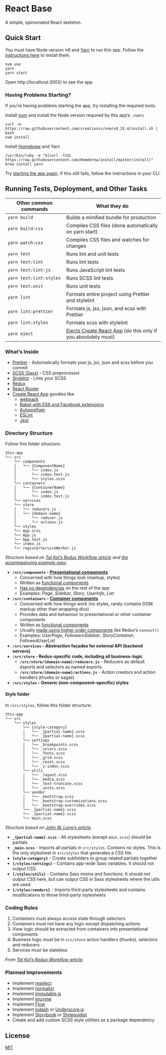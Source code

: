 # React Base
A simple, opinionated React skeleton.

## Quick Start

You must have Node version ≥6 and [Yarn](https://yarnpkg.com/en/docs/install) to run this app. Follow the [instructions here](#having-problems-starting) to install them.

```
nvm use
yarn
yarn start
```

Open http://localhost:3000/ to see the app.

### Having Problems Starting?

If you’re having problems starting the app, try installing the required tools:

Install [nvm](https://github.com/creationix/nvm#install-script) and install the Node version required by this app’s `.nvmrc`
```
curl -o- https://raw.githubusercontent.com/creationix/nvm/v0.33.4/install.sh | bash
nvm install
```

Install [Homebrew](https://brew.sh/) and Yarn
```
/usr/bin/ruby -e "$(curl -fsSL https://raw.githubusercontent.com/Homebrew/install/master/install)"
brew install yarn
```

Try [starting the app again](#quick-start).
If this still fails, follow the instructions in your CLI.

## Running Tests, Deployment, and Other Tasks

| Other common commands   | What they do                                          |
| ----------------------- | ----------------------------------------------------- |
| `yarn build`            | Builds a minified bundle for production               |
| `yarn build:css`        | Compiles CSS files (done automatically on yarn start) |
| `yarn watch:css`        | Compiles CSS files and watches for changes            |
| `yarn test`             | Runs lint and unit tests                              |
| `yarn test:lint`        | Runs lint tests                                       |
| `yarn test:lint:js`     | Runs JavaScript lint tests                            |
| `yarn test:lint:styles` | Runs SCSS lint tests                                  |
| `yarn test:unit`        | Runs unit tests                                       |
| `yarn lint`             | Formats entire project using Prettier and stylelint   |
| `yarn lint:prettier`    | Formats js, jsx, json, and scss with Prettier         |
| `yarn lint:styles`      | Formats scss with stylelint                           |
| `yarn eject`            | [Ejects Create React App](https://github.com/facebookincubator/create-react-app#converting-to-a-custom-setup) (do this only if you absolutely must)   |

### What’s Inside

- [Prettier](https://prettier.io/) - Automatically formats your js, jsx, json and scss before you commit
- [SCSS (Sass)](http://sass-lang.com/) - CSS preprocessor
- [Stylelint](https://stylelint.io/) - Lints your SCSS
- [Redux](http://redux.js.org/)
- [React Router](https://reacttraining.com/react-router/)
- [Create React App](https://github.com/facebookincubator/create-react-app) goodies like
    - [webpack](https://webpack.js.org/)
    - [Babel with ES6 and Facebook extensions](http://babeljs.io/)
    - [Autoprefixer](https://github.com/postcss/autoprefixer)
    - [ESLint](http://eslint.org/)
    - [Jest](http://facebook.github.io/jest)

### Directory Structure

Follow this folder structure:

```
this-app
└── src
    └── components
    │   └── {ComponentName}
    │       └── index.js
    │       └── index.test.js
    │       └── styles.scss
    └── containers
    │   └── {ContainerName}
    │       └── index.js
    │       └── index.test.js
    └── services
    └── store
    │   └── reducers.js
    │   └── {domain-name}
    │       └── reducer.js
    │       └── actions.js
    └── styles
    └── App.scss
    └── App.js
    └── App.test.js
    └── index.js
    └── registerServiceWorker.js
```

*Structure based on [Tal Kol’s Redux Workflow article](https://hackernoon.com/redux-step-by-step-a-simple-and-robust-workflow-for-real-life-apps-1fdf7df46092) and [the acommpanying example repo](https://github.com/wix/react-dataflow-example).*

- **`/src/components` - [Presentational components](http://redux.js.org/docs/basics/UsageWithReact.html#presentational-and-container-components)**
  - Concerned with how things look (markup, styles)
  - Written as [functional components](https://javascriptplayground.com/blog/2017/03/functional-stateless-components-react/)
  - [Has no dependencies](https://medium.com/@dan_abramov/smart-and-dumb-components-7ca2f9a7c7d0) on the rest of the app
  - Examples: *Page*, *Sidebar*, *Story*, *UserInfo*, *List*
- **`/src/containers` - [Container components](http://redux.js.org/docs/basics/UsageWithReact.html#presentational-and-container-components)**
  - Concerned with how things work (no styles, rarely contains DOM markup other than wrapping divs)
  - Provides data and behaviour to presentational or other container components
  - Written as [functional components](https://javascriptplayground.com/blog/2017/03/functional-stateless-components-react/)
  - Usually [made using higher order components](https://medium.com/@dan_abramov/smart-and-dumb-components-7ca2f9a7c7d0) like Redux’s `connect()`
  - Examples: *UserPage*, *FollowersSidebar*, *StoryContainer*, *FollowedUserList*
- **`/src/services` - Abstraction façades for external API (backend servers)**
- **`/src/store` - Redux-specific code, including all business-logic**
  - **`/src/store/{domain-name}/reducers.js`** - Reducers as default exports and selectors as named exports
  - **`/src/store/{domain-name}/actions.js`** - Action creators and action handlers (thunks or sagas)
- **`/src/styles` - Generic (non-component-specific) styles**

#### Style folder

In `/src/styles`, follow this folder structure:

```
this-app
└── src
    └── styles
        └── {style-category}
        │   └── _{partial-name}.scss
        │   └── _{partial-name}.scss
        └── settings
        │   └── _breakpoints.scss
        │   └── _colors.scss
        │   └── _fonts.scss
        │   └── _grid.scss
        │   └── _reset.scss
        │   └── _z-index.scss
        └── utils
        │   └── _layout.scss
        │   └── _media.scss
        │   └── _text-truncate.scss
        │   └── _units.scss
        └── vendor
        │   └── _bootstrap.scss
        │   └── _bootstrap-customizations.scss
        │   └── _bootstrap-overrides.scss
        └── _{partial-name}.scss
        └── _{partial-name}.scss
        └── main.scss
```
*Structure based on [John W. Long’s article](http://thesassway.com/beginner/how-to-structure-a-sass-project).*

- **`_{partial-name}.scss`**  - All stylesheets (except `main.scss`) should be partials
- **`_main.scss`**  - Imports all partials in `src/styles`. Contains no styles. This is the only stylesheet in `src/styles` that generates a CSS file.
- **`{style-category}`** - Create subfolders to group related partials together
- **`{/styles/settings}`** - Contains app-wide Sass variables. It should not output CSS.
- **`{/styles/utils}`** - Contains Sass mixins and functions. It should not output CSS here, but can output CSS in Sass stylesheets where the utils are used.
- **`{/styles/vendors}`** - Imports third-party stylesheets and contains modifications to those third-party stylesheets

### Coding Rules

1. Containers must always access state through selectors
1. Containers must not have any logic except dispatching actions
1. View logic should be extracted from containers into presentational components
1. Business logic must be in `src/store` action handlers (thunks), selectors and reducers
1. Services must be stateless

*From [Tal Kol’s Redux Workflow article](https://hackernoon.com/redux-step-by-step-a-simple-and-robust-workflow-for-real-life-apps-1fdf7df46092).*

### Planned Improvements

- Implement [reselect](https://github.com/reactjs/reselect)
- Implement [normalizr](https://github.com/paularmstrong/normalizr)
- Implement [Immutable.js](https://facebook.github.io/immutable-js/)
- Implement [enzyme](https://github.com/airbnb/enzyme)
- Implement [Flow](https://flow.org/)
- Implement [lodash](https://lodash.com) or [Underscore.js](http://underscorejs.org/)
- Implement [Storybook](https://storybook.js.org/) or [Styleguidist](https://react-styleguidist.js.org/)
- Create and add custom SCSS style utilities as a package dependency

## License
[MIT](https://opensource.org/licenses/MIT)


